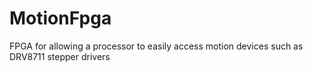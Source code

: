 # MotionFpga
FPGA for allowing a processor to easily access motion devices such as DRV8711 stepper drivers

